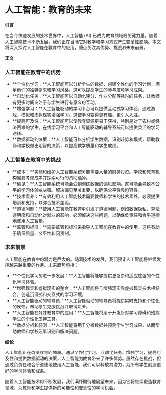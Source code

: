 # 人工智能：教育的未来

**引言**

在当今快速发展的技术世界中，人工智能 (AI) 已成为教育领域的关键力量。随着人工智能技术不断发展，我们正在目睹它对教学和学习方式产生变革性影响。本文将深入探讨人工智能在教育中的应用，重点关注其优势、挑战和未来前景。

**正文**

### 人工智能在教育中的优势

* **个性化学习：**人工智能可以分析学生的数据，创建个性化的学习计划，满足他们的独特需求和学习风格。这可以提高学生的参与度和学习成果。
* **自动化任务：**人工智能可以自动化评分、作业分配等耗时的任务，让教师有更多时间专注于与学生进行有意义的互动。
* **增强学习：**人工智能驱动的学习平台可以提供互动式学习体验，通过游戏、模拟和虚拟现实增强学习。这使学习变得更有趣、更引人入胜。
* **提高可及性：**人工智能可以使教育资源更易于获得，特别是对于农村或经济困难的学生。在线学习平台和人工智能驱动的辅导系统可以提供灵活的学习选择。
* **数据驱动的决策：**人工智能可以分析学生数据，识别趋势和模式，帮助教师和学校做出明智的决策，以提高教学质量和学生成绩。

### 人工智能在教育中的挑战

* **成本：**实施和维护人工智能系统可能需要大量的财务投资。学校和教育机构需要考虑成本并探索可行的资助选择。
* **偏见：**人工智能系统可能会受到训练数据的偏见影响。这可能会导致不公平的学习体验或决策。解决偏见至关重要，以确保公平性和包容性。
* **技术素养：**有效利用人工智能技术需要教师和学生的技术素养。必须提供培训和支持，以弥合技术差距。
* **道德问题：**使用人工智能在教育中引发了道德问题，例如数据隐私、算法透明度和自动化对就业的影响。必须解决这些问题，以确保负责任和合乎道德地使用人工智能。
* **监管和标准：**需要监管和标准来指导人工智能在教育中的使用。这将有助于确保质量、公平性和问责制。

### 未来前景

人工智能在教育中的潜力是巨大的。随着技术的发展，我们预计人工智能将继续发挥越来越重要的作用。未来趋势包括：

* **个性化学习的进一步发展：**人工智能将能够提供更复杂和适应性强的个性化学习体验。
* **增强现实和虚拟现实的整合：**人工智能将与增强现实和虚拟现实技术相结合，创造沉浸式和交互式的学习环境。
* **人工智能驱动的辅导员：**人工智能驱动的辅导员将提供实时支持和个性化的反馈，帮助学生克服挑战并取得进步。
* **人工智能在特殊教育中的应用：**人工智能将用于开发针对学习障碍和残疾学生的个性化支持工具。
* **数据分析和预测：**人工智能将用于分析数据并预测学生学习成果，从而帮助教师和学校及早识别和解决问题。

**结论**

人工智能正在改变教育的面貌。通过个性化学习、自动化任务、增强学习、提高可及性和提供数据驱动的决策，人工智能为教育带来了许多优势。虽然存在挑战，但通过负责任和合乎道德地使用人工智能，我们可以释放其潜力，为所有学生创造更好的学习体验和成果。

随着人工智能技术的不断发展，我们满怀期待地展望未来，因为它将继续塑造教育领域，为教师和学生提供新的可能性和变革性的学习机会。

